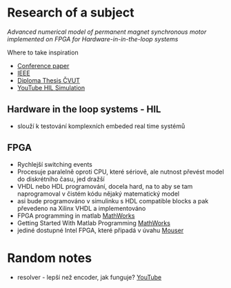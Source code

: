 # Research of a subject

_Advanced numerical model of permanent magnet synchronous motor implemented on FPGA for Hardware-in-in-the-loop systems_

Where to take inspiration

- [Conference paper](http://poseidon2.feld.cvut.cz/conf/poster/)
- [IEEE](https://ieeexplore.ieee.org/document/9432517)
- [Diploma Thesis ČVUT](https://dspace.cvut.cz/bitstream/handle/10467/89815/F3-DP-2020-Sterba-Vojtech-VojtechSterba.pdf?sequence=-1&isAllowed=y)
- [YouTube HIL Simulation](https://www.youtube.com/watch?v=vrRq6YovMtk)

## Hardware in the loop systems - HIL

- slouží k testování komplexních embeded real time systémů

## FPGA

- Rychlejší switching events
- Procesuje paralelně oproti CPU, které sériově, ale nutnost převést model do diskrétního času, jed dražší
- VHDL nebo HDL programování, docela hard, na to aby se tam naprogramoval v čistém kódu nějaký matematický model
- asi bude programováno v simulinku s HDL compatible blocks a pak převedeno na Xilinx VHDL a implementováno
- FPGA programming in matlab [MathWorks](https://www.mathworks.com/discovery/fpga-programming.html)
- Getting Started With Matlab Programming [MathWorks](https://www.mathworks.com/solutions/fpga-asic-soc-development/resources.html)
- jediné dostupné Intel FPGA, které připadá v úvahu [Mouser](https://cz.mouser.com/ProductDetail/Intel/EK-10CL025U256?qs=HXFqYaX1Q2zh%2FEGiixG4LQ%3D%3D)

# Random notes

- resolver - lepší než encoder, jak funguje? [YouTube](https://www.youtube.com/watch?v=7PKJ52b1Qvs)
